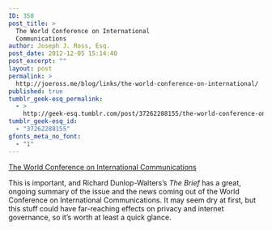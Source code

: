 ```yaml
---
ID: 350
post_title: >
  The World Conference on International
  Communications
author: Joseph J. Ross, Esq.
post_date: 2012-12-05 15:14:40
post_excerpt: ""
layout: post
permalink: >
  http://joeross.me/blog/links/the-world-conference-on-international/
published: true
tumblr_geek-esq_permalink:
  - >
    http://geek-esq.tumblr.com/post/37262288155/the-world-conference-on-international
tumblr_geek-esq_id:
  - "37262288155"
gfonts_meta_no_font:
  - "1"
---
```

<a href='http://thebrief.io/wcit/'>The World Conference on International Communications</a><div class="link_description"><p>This is important, and Richard Dunlop-Walters&#8217;s <em>The Brief</em> has a great, ongoing summary of the issue and the news coming out of the World Conference on International Communications. It may seem dry at first, but this stuff could have far-reaching effects on privacy and internet governance, so it&#8217;s worth at least a quick glance.</p></div>